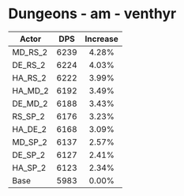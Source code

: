 # Dungeons - am - venthyr
| Actor | DPS | Increase |
|---|:---:|:---:|
|MD_RS_2|6239|4.28%|
|DE_RS_2|6224|4.03%|
|HA_RS_2|6222|3.99%|
|HA_MD_2|6192|3.49%|
|DE_MD_2|6188|3.43%|
|RS_SP_2|6176|3.23%|
|HA_DE_2|6168|3.09%|
|MD_SP_2|6137|2.57%|
|DE_SP_2|6127|2.41%|
|HA_SP_2|6123|2.34%|
|Base|5983|0.00%|
